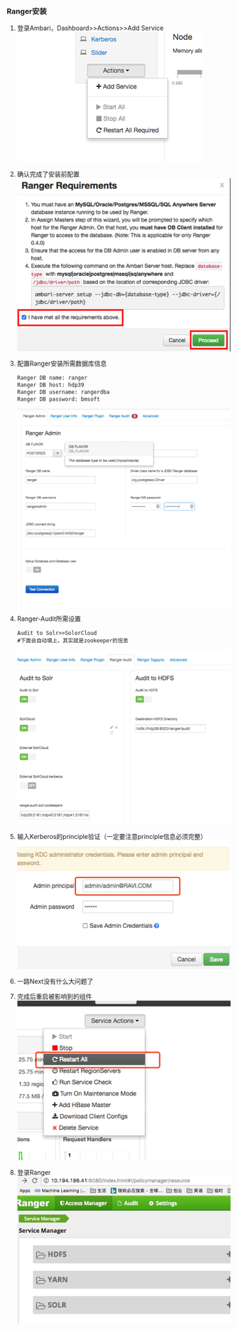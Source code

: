 ### Ranger安装

1. 登录Ambari，Dashboard&gt;&gt;Actions&gt;&gt;Add Service  
   ![](/assets/findRanger.png)

2. 确认完成了安装前配置  
   ![](/assets/rangerEnsure.png)

3. 配置Ranger安装所需数据库信息

   ```
   Ranger DB name: ranger
   Ranger DB host: hdp39
   Ranger DB username: rangerdba
   Ranger DB password: bmsoft
   ```

   ![](/assets/rangerPostgre.png)

4. Ranger-Audit所需设置

   ```
   Audit to Solr>>SolorCloud
   #下面会自动填上，其实就是zookeeper的信息   
   ```

   ![](/assets/rangerAudit.png)

5. 输入Kerberos的principle验证（一定要注意principle信息必须完整）  
   ![](/assets/ranger_kerberos.png)

6. 一路Next没有什么大问题了

7. 完成后重启被影响到的组件
![](/assets/restartCompents.png)

8. 登录Ranger
![](/assets/rangerHome.png)

